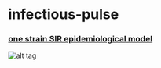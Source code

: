 # infectious-pulse
### [one strain SIR epidemiological model](http://nbviewer.ipython.org/github/alvason/infectious-pulse/sir/blob/master/sir.ipynb)
![alt tag](https://github.com/alvason/infectious-pulse/sir/blob/master/figure/sir.png)
